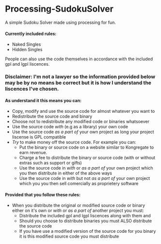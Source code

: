 Processing-SudokuSolver
=======================

A simple Sudoku Solver made using processing for fun.

#### Currently included rules:
* Naked Singles
* Hidden Singles

People can also use the code themselves in accordance with the included gpl and lgpl liscences.

### Disclaimer: I'm not a lawyer so the information provided below may be by no means be correct but it is how I understand the liscences I've chosen.

#### As understand it this means you can:
* Copy, modify and use the source code for almost whatever you want to
* Redistribute the source code and binary
* Choose not to redistribute any modified code or binaries whatsoever
* Use the source code _with_ (e.g as a library) your own code
* Use the source code _as a part of_ your own project as long your project liscense is GPL compatible
* _Try_ to make money off the source code. For example you can:
  * Put the binary or source code on a website similar to Kongregate to earn revenue.
  * Charge a fee to distribute the binary or source code (with or without extras such as support or gifts)
  * Use the source code in _with_ or _as a part of_ your own project which you then distribute in either of the above ways
  * Use the source code in _with_ but not _as a part of_ your own project which you you then sell comercially as proprietery software

#### Provided that you follow these rules:
* When you distribute the original or modified source code or binary either on it's own or _with_ or _as a part of_  another project you must:
  * Distribute the included gpl and lgpl liscences along with them and
  * Should you choose to distribute binaries you must ALSO distribute the source code
  * If you have use a modified version of the source code for you binary it is this modified source code you must distribute
